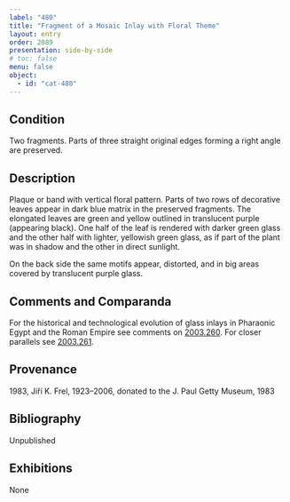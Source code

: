 ```yaml
---
label: "480"
title: "Fragment of a Mosaic Inlay with Floral Theme"
layout: entry
order: 2089
presentation: side-by-side
# toc: false
menu: false
object:
  - id: "cat-480"
---
```


## Condition

Two fragments. Parts of three straight original edges forming a right angle are preserved.

## Description

Plaque or band with vertical floral pattern. Parts of two rows of decorative leaves appear in dark blue matrix in the preserved fragments. The elongated leaves are green and yellow outlined in translucent purple (appearing black). One half of the leaf is rendered with darker green glass and the other half with lighter, yellowish green glass, as if part of the plant was in shadow and the other in direct sunlight.

On the back side the same motifs appear, distorted, and in big areas covered by translucent purple glass.

## Comments and Comparanda

For the historical and technological evolution of glass inlays in Pharaonic Egypt and the Roman Empire see comments on [2003.260](#cat). For closer parallels see [2003.261](#cat).

## Provenance

1983, Jiří K. Frel, 1923–2006, donated to the J. Paul Getty Museum, 1983

## Bibliography

Unpublished

## Exhibitions

None